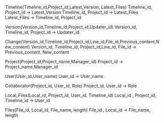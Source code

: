 Timeline(Timeline_id,Project_id,Latest_Version, Latest_Files)
Timeline_id, Project_id -> Latest_Version
Timeline_id, Project_id -> Latest_Files
Latest_Files -> Timeline_id, Project_id

Version(Version_id,Timeline_id,Project_id,Updater_id)
Version_id, Timeline_id, Project_id -> Updater_id

Change(Version_id,Timeline_id,Project_id,Line_id,File_id,Previous_content,New_content)
Version_id, Timeline_id, Project_id,Line_id, File_id -> Previous_content, New_content


Project(Project_id,Project_name,Manager_id)
Project_id -> Project_name,Manager_id

User(User_id,User_name)
User_id -> User_name

Collaborator(Project_id, User_id, Role)
Project_id, User_id -> Role

Local_Files(Local_id, Project_id, User_id, Timeline_id)
Local_id , Project_id, Timeline_id -> User_id

Files(File_id, Local_id, File_name, length)
File_id , Local_id -> File_name, length

